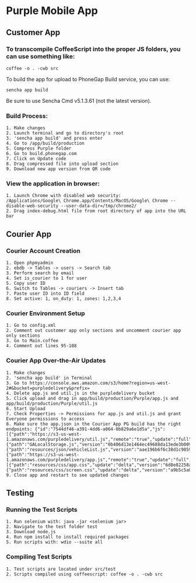 Purple Mobile App
===

## Customer App

### To transcompile CoffeeScript into the proper JS folders, you can use something like:

    coffee -o . -cwb src

To build the app for upload to PhoneGap Build service, you can use:

    sencha app build

Be sure to use Sencha Cmd v5.1.3.61 (not the latest version).

### Build Process:

    1. Make changes
    2. Launch terminal and go to directory's root
    3. 'sencha app build' and press enter
    4. Go to /app/build/production
    5. Compress Purple folder
    6. Go to build.phonegap.com
    7. Click on Update code
    8. Drag compressed file into upload section
    9. Download new app version from QR code

### View the application in browser:

    1. Launch Chrome with disabled web security: 
    /Applications/Google\ Chrome.app/Contents/MacOS/Google\ Chrome --disable-web-security --user-data-dir=/tmp/chrome2/
    2. Drag index-debug.html file from root directory of app into the URL bar

## Courier App

### Courier Account Creation
    1. Open phpmyadmin
    2. ebdb -> Tables -> users -> Search tab
    3. Perform search by email
    4. Set is_courier to 1 for user
    5. Copy user ID
    6. Switch to Tables -> couriers -> Insert tab
    7. Paste user ID into ID field
    8. Set active: 1, on_duty: 1, zones: 1,2,3,4

### Courier Environment Setup
    1. Go to config.xml
    2. Comment out customer app only sections and uncomment courier app only sections
    3. Go to Main.coffee
    4. Comment out lines 95-108

### Courier App Over-the-Air Updates
    1. Make changes
    2. 'sencha app build' in Terminal
    3. Go to https://console.aws.amazon.com/s3/home?region=us-west-2#&bucket=purpledelivery&prefix=
    4. Delete app.js and util.js in the purpledelivery bucket
    5. Click upload and drag in app/build/production/Purple/app.js and app/build/production/Purple/util.js
    6. Start Upload
    7. Check Properties -> Permissions for app.js and util.js and grant Everyone permissions to access
    8. Make sure the app.json in the Courier App PG build has the right endpoints: {"id":"7544df46-a391-4dd6-a064-0b829a6e1d5a","js":[{"path":"https://s3-us-west-1.amazonaws.com/purpledelivery/util.js","remote":"true","update":"full","version":"8a1715a1a45b1610d660ed12344772c23fcf7220"},{"path":"GALocalStorage.js","version":"0b406d13e1464ec49688da13ede3b00939cc561a"},{"path":"resources/json/vehicleList.js","version":"aae196b6f6c38d1c9859083db7e26e4d87fbfd27"},{"path":"https://s3-us-west-1.amazonaws.com/purpledelivery/app.js","remote":"true","update":"full","version":"768717d8c34536350aaea190c41e2bf1a4d9249d"}],"css":[{"path":"resources/css/app.css","update":"delta","version":"6d8e82258aacf301359cac0f3b7db6b6eff904f1"},{"path":"resources/css/screen.css","update":"delta","version":"a9b5c5a0e20f0540d73854244fe74cdb247ecfa6"}]}
    9. Close app and restart to see updated changes

## Testing

### Running the Test Scripts
	1. Run selenium with: java -jar <selenium jar>
	2. Navigate to the test folder test
	3. Download node.js
	4. Run npm install to install required packages
	5. Run scripts with: wdio --suite all

### Compiling Test Scripts
	1. Test scripts are located under src/test
	2. Scripts compiled using coffeescript: coffee -o . -cwb src
